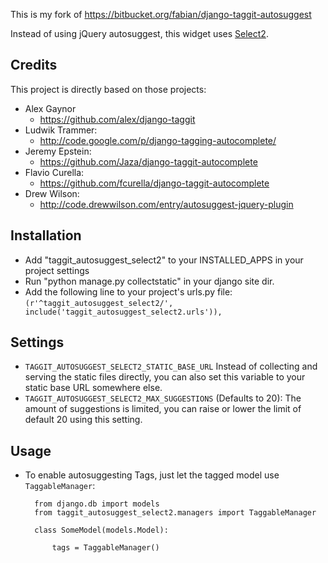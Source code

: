 This is my fork of https://bitbucket.org/fabian/django-taggit-autosuggest

Instead of using jQuery autosuggest, this widget uses [Select2](http://ivaynberg.github.com/select2/).

## Credits
This project is directly based on those projects:
* Alex Gaynor
    * https://github.com/alex/django-taggit
* Ludwik Trammer:
    * http://code.google.com/p/django-tagging-autocomplete/
* Jeremy Epstein:
    * https://github.com/Jaza/django-taggit-autocomplete
* Flavio Curella:
    * https://github.com/fcurella/django-taggit-autocomplete
* Drew Wilson:
    * http://code.drewwilson.com/entry/autosuggest-jquery-plugin

## Installation
* Add "taggit_autosuggest_select2" to your INSTALLED_APPS in your project settings
* Run "python manage.py collectstatic" in your django site dir.
* Add the following line to your project's urls.py file:
     `(r'^taggit_autosuggest_select2/', include('taggit_autosuggest_select2.urls')),`


## Settings
* `TAGGIT_AUTOSUGGEST_SELECT2_STATIC_BASE_URL`
    Instead of collecting and serving the static files directly, you can
    also set this variable to your static base URL somewhere else.
* `TAGGIT_AUTOSUGGEST_SELECT2_MAX_SUGGESTIONS` (Defaults to 20):
    The amount of suggestions is limited, you can raise or lower the limit
    of default 20 using this setting.

## Usage
* To enable autosuggesting Tags, just let the tagged model use `TaggableManager`:

        from django.db import models
        from taggit_autosuggest_select2.managers import TaggableManager

        class SomeModel(models.Model):

            tags = TaggableManager()
